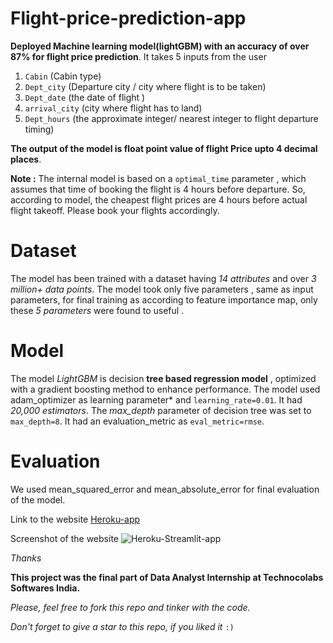 # Flight-price-prediction-app

**Deployed Machine learning model(lightGBM) with an accuracy of over 87% for flight price prediction**.
It takes 5 inputs from the user 
1. `Cabin` (Cabin type)
2. `Dept_city` (Departure city / city where flight is to be taken)
3. `Dept_date` (the date of flight )
4. `arrival_city` (city where flight has to land)
5. `Dept_hours` (the approximate integer/ nearest integer to flight departure timing)

**The output of the model is float point value of flight Price upto 4 decimal places**.

**Note :** The internal model is based on a `optimal_time` parameter , which assumes that time of booking the flight is 4 hours before departure.
So, according to model, the cheapest flight prices are 4 hours before actual flight takeoff. 
Please book your flights accordingly.

# Dataset
The model has been trained with a dataset having *14 attributes* and over *3 million+ data points*.
The model took only five parameters , same as input parameters, for final training as according to 
feature importance map, only these *5 parameters* were found to useful .

# Model
The model *LightGBM* is decision **tree based regression model** , optimized with a gradient boosting method to enhance performance.
The model used adam_optimizer as learning parameter* and `learning_rate=0.01`.
It had *20,000 estimators*.
The *max_depth* parameter of decision tree was set to `max_depth=8`.
It had an evaluation_metric as `eval_metric=rmse`.

# Evaluation
We used mean_squared_error and mean_absolute_error for final evaluation of the model.

Link to the website
[Heroku-app](https://sleepy-ocean-41264.herokuapp.com/)

Screenshot of the website
![Heroku-Streamlit-app](image.jpg)

*Thanks*

**This project was the final part of Data Analyst Internship at Technocolabs Softwares India.** 

*Please, feel free to fork this repo and tinker with the code.*

*Don't forget to give a star to this repo, if you liked it* `:)`

